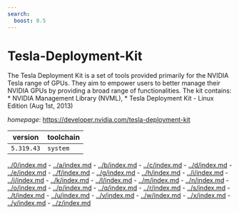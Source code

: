 ```yaml
---
search:
  boost: 0.5
---
```

# Tesla-Deployment-Kit

The Tesla Deployment Kit is a set of tools provided primarily for the NVIDIA Tesla  range of GPUs. They aim to empower users to better manage their NVIDIA GPUs by providing a broad  range of functionalities. The kit contains:  * NVIDIA Management Library (NVML),  * Tesla Deployment Kit - Linux Edition (Aug 1st, 2013)

*homepage*: <https://developer.nvidia.com/tesla-deployment-kit>

version | toolchain
--------|----------
``5.319.43`` | ``system``

[../0/index.md](0) - [../a/index.md](a) - [../b/index.md](b) - [../c/index.md](c) - [../d/index.md](d) - [../e/index.md](e) - [../f/index.md](f) - [../g/index.md](g) - [../h/index.md](h) - [../i/index.md](i) - [../j/index.md](j) - [../k/index.md](k) - [../l/index.md](l) - [../m/index.md](m) - [../n/index.md](n) - [../o/index.md](o) - [../p/index.md](p) - [../q/index.md](q) - [../r/index.md](r) - [../s/index.md](s) - [../t/index.md](t) - [../u/index.md](u) - [../v/index.md](v) - [../w/index.md](w) - [../x/index.md](x) - [../y/index.md](y) - [../z/index.md](z)

